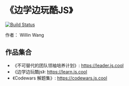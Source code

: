 # 《边学边玩酷JS》

[![Build Status](https://travis-ci.org/willin/learn.js.cool.svg?branch=master)](https://travis-ci.org/willin/learn.js.cool)

作者： Willin Wang

## 作品集合

- 《不可替代的团队领袖培养计划》: <https://leader.js.cool>
- 《边学边玩酷js》: <https://learn.js.cool>
- 《Codewars 解题集》: <https://codewars.js.cool>
